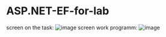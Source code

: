 # ASP.NET-EF-for-lab
screen on the task:
![image](https://github.com/Batler5/ASP.NET-EF-for-lab/assets/115727657/fda8f224-72c6-4573-9192-a58db35aa2dd)
screen work programm:
![image](https://github.com/Batler5/ASP.NET-EF-for-lab/assets/115727657/1487ef83-3a6d-4067-b639-418086835d8b)
